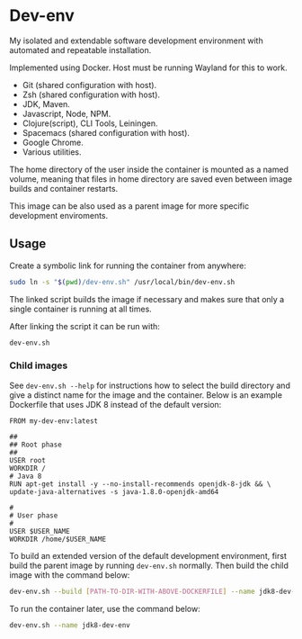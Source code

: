 # Dev-env

My isolated and extendable software development environment with automated and
repeatable installation.

Implemented using Docker. Host must be running Wayland for this to work.

* Git (shared configuration with host).
* Zsh (shared configuration with host).
* JDK, Maven.
* Javascript, Node, NPM.
* Clojure(script), CLI Tools, Leiningen.
* Spacemacs (shared configuration with host).
* Google Chrome.
* Various utilities.

The home directory of the user inside the container is mounted as a named
volume, meaning that files in home directory are saved even between image
builds and container restarts.

This image can be also used as a parent image for more specific development
enviroments.

## Usage

Create a symbolic link for running the container from anywhere:

```bash
sudo ln -s "$(pwd)/dev-env.sh" /usr/local/bin/dev-env.sh
```

The linked script builds the image if necessary and makes sure that only a
single container is running at all times.

After linking the script it can be run with:

```bash
dev-env.sh
```

### Child images

See ```dev-env.sh --help``` for instructions how to select the build directory
and give a distinct name for the image and the container. Below is an example
Dockerfile that uses JDK 8 instead of the default version:

```
FROM my-dev-env:latest

##
## Root phase
##
USER root
WORKDIR /
# Java 8
RUN apt-get install -y --no-install-recommends openjdk-8-jdk && \
update-java-alternatives -s java-1.8.0-openjdk-amd64

#
# User phase
#
USER $USER_NAME
WORKDIR /home/$USER_NAME
```

To build an extended version of the default development environment, first
build the parent image by running ```dev-env.sh``` normally. Then build the
child image with the command below:

```bash
dev-env.sh --build [PATH-TO-DIR-WITH-ABOVE-DOCKERFILE] --name jdk8-dev-env
```

To run the container later, use the command below:

```bash
dev-env.sh --name jdk8-dev-env
```
